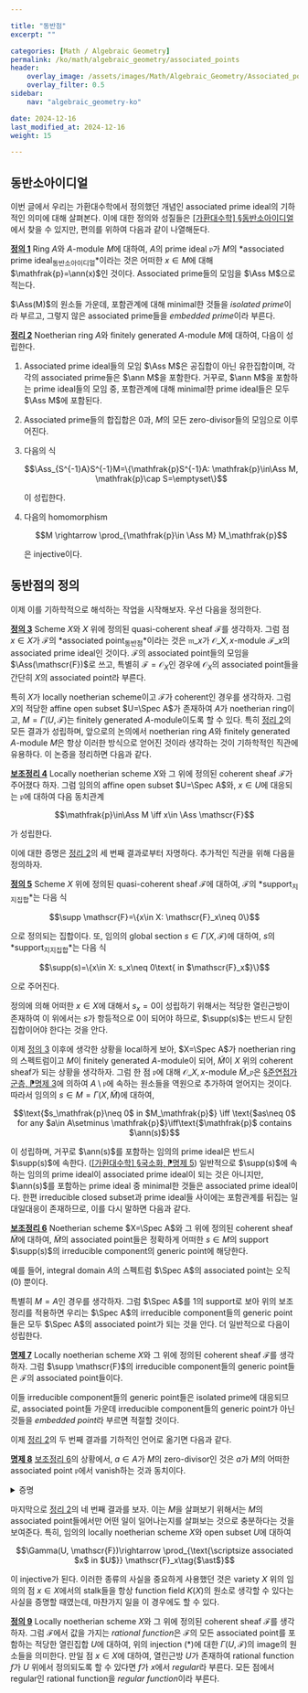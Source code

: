 ```yaml
---

title: "동반점"
excerpt: ""

categories: [Math / Algebraic Geometry]
permalink: /ko/math/algebraic_geometry/associated_points
header:
    overlay_image: /assets/images/Math/Algebraic_Geometry/Associated_points.png
    overlay_filter: 0.5
sidebar: 
    nav: "algebraic_geometry-ko"

date: 2024-12-16
last_modified_at: 2024-12-16
weight: 15

---
```


## 동반소아이디얼

이번 글에서 우리는 가환대수학에서 정의했던 개념인 associated prime ideal의 기하적인 의미에 대해 살펴본다. 이에 대한 정의와 성질들은 [\[가환대수학\] §동반소아이디얼](/ko/math/commutative_algebra/associated_primes)에서 찾을 수 있지만, 편의를 위하여 다음과 같이 나열해둔다.

<div class="definition" markdown="1">

<ins id="def1">**정의 1**</ins> Ring $A$와 $A$-module $M$에 대하여, $A$의 prime ideal $\mathfrak{p}$가 $M$의 *associated prime ideal<sub>동반소아이디얼</sub>*이라는 것은 어떠한 $x\in M$에 대해 $\mathfrak{p}=\ann(x)$인 것이다. Associated prime들의 모임을 $\Ass M$으로 적는다. 

</div>

$\Ass(M)$의 원소들 가운데, 포함관계에 대해 minimal한 것들을 *isolated prime*이라 부르고, 그렇지 않은 associated prime들을 *embedded prime*이라 부른다. 

<div class="proposition" markdown="1">

<ins id="thm2">**정리 2**</ins> Noetherian ring $A$와 finitely generated $A$-module $M$에 대하여, 다음이 성립한다. 

1. Associated prime ideal들의 모임 $\Ass M$은 공집합이 아닌 유한집합이며, 각각의 associated prime들은 $\ann M$을 포함한다. 거꾸로, $\ann M$을 포함하는 prime ideal들의 모임 중, 포함관계에 대해 minimal한 prime ideal들은 모두 $\Ass M$에 포함된다.
2. Associated prime들의 합집합은 $0$과, $M$의 모든 zero-divisor들의 모임으로 이루어진다.
3. 다음의 식
    
    $$\Ass_{S^{-1}A}S^{-1}M=\{\mathfrak{p}S^{-1}A: \mathfrak{p}\in\Ass M, \mathfrak{p}\cap S=\emptyset\}$$

    이 성립한다. 
4. 다음의 homomorphism
    
    $$M \rightarrow \prod_{\mathfrak{p}\in \Ass M} M_\mathfrak{p}$$

    은 injective이다. 

</div>

## 동반점의 정의

이제 이를 기하학적으로 해석하는 작업을 시작해보자. 우선 다음을 정의한다.

<div class="definition" markdown="1">

<ins id="def3">**정의 3**</ins> Scheme $X$와 $X$ 위에 정의된 quasi-coherent sheaf $\mathscr{F}$를 생각하자. 그럼 점 $x\in X$가 $\mathscr{F}$의 *associated point<sub>동반점</sub>*이라는 것은 $\mathfrak{m}\_x$가 $\mathscr{O}\_{X,x}$-module $\mathscr{F}\_x$의 associated prime ideal인 것이다. $\mathscr{F}$의 associated point들의 모임을 $\Ass(\mathscr{F})$로 쓰고, 특별히 $\mathscr{F}=\mathscr{O}_X$인 경우에 $\mathscr{O}_X$의 associated point들을 간단히 $X$의 associated point라 부른다. 

</div>

특히 $X$가 locally noetherian scheme이고 $\mathscr{F}$가 coherent인 경우를 생각하자. 그럼 $X$의 적당한 affine open subset $U=\Spec A$가 존재하여 $A$가 noetherian ring이고, $M=\Gamma(U, \mathscr{F})$는 finitely generated $A$-module이도록 할 수 있다. 특히 [정리 2](#thm2)의 모든 결과가 성립하며, 앞으로의 논의에서 noetherian ring $A$와 finitely generated $A$-module $M$은 항상 이러한 방식으로 얻어진 것이라 생각하는 것이 기하학적인 직관에 유용하다. 이 논증을 정리하면 다음과 같다.

<div class="proposition" markdown="1">

<ins id="lem4">**보조정리 4**</ins> Locally noetherian scheme $X$와 그 위에 정의된 coherent sheaf $\mathscr{F}$가 주어졌다 하자. 그럼 임의의 affine open subset $U=\Spec A$와, $x\in U$에 대응되는 $\mathfrak{p}$에 대하여 다음 동치관계

$$\mathfrak{p}\in\Ass M \iff x\in \Ass \mathscr{F}$$

가 성립한다.

</div>

이에 대한 증명은 [정리 2](#thm2)의 세 번째 결과로부터 자명하다. 추가적인 직관을 위해 다음을 정의하자.

<div class="definition" markdown="1">

<ins id="def5">**정의 5**</ins> Scheme $X$ 위에 정의된 quasi-coherent sheaf $\mathscr{F}$에 대하여, $\mathscr{F}$의 *support<sub>지지집합</sub>*는 다음 식

$$\supp \mathscr{F}=\{x\in X: \mathscr{F}_x\neq 0\}$$

으로 정의되는 집합이다. 또, 임의의 global section $s\in \Gamma(X, \mathscr{F})$에 대하여, $s$의 *support<sub>지지집합</sub>*는 다음 식

$$\supp(s)=\{x\in X: s_x\neq 0\text{ in $\mathscr{F}_x$}\}$$

으로 주어진다.

</div>

정의에 의해 어떠한 $x\in X$에 대해서 $s_x=0$이 성립하기 위해서는 적당한 열린근방이 존재하여 이 위에서는 $s$가 항등적으로 $0$이 되어야 하므로, $\supp(s)$는 반드시 닫힌집합이어야 한다는 것을 안다. 

이제 [정의 3](#def3) 이후에 생각한 상황을 local하게 보아, $X=\Spec A$가 noetherian ring의 스펙트럼이고 $M$이 finitely generated $A$-module이 되어, $\widetilde{M}$이 $X$ 위의 coherent sheaf가 되는 상황을 생각하자. 그럼 한 점 $\mathfrak{p}$에 대해 $\mathscr{O}\_{X,x}$-module $\widetilde{M}\_\mathfrak{p}$은 [§준연접가군층, ⁋명제 3](/ko/math/algebraic_geometry/quasicoherent_sheaves#prop3)에 의하여 $A\setminus \mathfrak{p}$에 속하는 원소들을 역원으로 추가하여 얻어지는 것이다. 따라서 임의의 $s\in M=\Gamma(X, \widetilde{M})$에 대하여,

$$\text{$s_\mathfrak{p}\neq 0$ in $M_\mathfrak{p}$} \iff \text{$as\neq 0$ for any $a\in A\setminus \mathfrak{p}$}\iff\text{$\mathfrak{p}$ contains $\ann(s)$}$$

이 성립하며, 거꾸로 $\ann(s)$를 포함하는 임의의 prime ideal은 반드시 $\supp(s)$에 속한다. ([\[가환대수학\] §국소화, ⁋명제 5](/ko/math/commutative_algebra/localization#prop5)) 일반적으로 $\supp(s)$에 속하는 임의의 prime ideal이 associated prime ideal이 되는 것은 아니지만, $\ann(s)$를 포함하는 prime ideal 중 minimal한 것들은 associated prime ideal이다. 한편 irreducible closed subset과 prime ideal들 사이에는 포함관계를 뒤집는 일대일대응이 존재하므로, 이를 다시 말하면 다음과 같다.

<div class="proposition" markdown="1">

<ins id="lem6">**보조정리 6**</ins> Noetherian scheme $X=\Spec A$와 그 위에 정의된 coherent sheaf $\widetilde{M}$에 대하여, $\widetilde{M}$의 associated point들은 정확하게 어떠한 $s\in M$의 support $\supp(s)$의 irreducible component의 generic point에 해당한다.

</div>

예를 들어, integral domain $A$의 스펙트럼 $\Spec A$의 associated point는 오직 $(0)$ 뿐이다. 

특별히 $M=A$인 경우를 생각하자. 그럼 $\Spec A$를 $1$의 support로 보아 위의 보조정리를 적용하면 우리는 $\Spec A$의 irreducible component들의 generic point들은 모두 $\Spec A$의 associated point가 되는 것을 안다. 더 일반적으로 다음이 성립한다.

<div class="proposition" markdown="1">

<ins id="prop7">**명제 7**</ins> Locally noetherian scheme $X$와 그 위에 정의된 coherent sheaf $\mathscr{F}$를 생각하자. 그럼 $\supp \mathscr{F}$의 irreducible component들의 generic point들은 $\mathscr{F}$의 associated point들이다.

</div>

이들 irreducible component들의 generic point들은 isolated prime에 대응되므로, associated point들 가운데 irreducible component들의 generic point가 아닌 것들을 *embedded point*라 부르면 적절할 것이다. 

이제 [정리 2](#thm2)의 두 번째 결과를 기하적인 언어로 옮기면 다음과 같다.

<div class="proposition" markdown="1">

<ins id="prop8">**명제 8**</ins> [보조정리 6](#lem6)의 상황에서, $a\in A$가 $M$의 zero-divisor인 것은 $a$가 $M$의 어떠한 associated point $\mathfrak{p}$에서 vanish하는 것과 동치이다.

</div>
<details class="proof" markdown="1">
<summary>증명</summary>

이는 $a$가 $\mathfrak{p}$에서 vanish하는 것이 정확히 정의에 의해 $a\in \mathfrak{p}$라는 것이므로, [정리 2](#thm2)의 두 번째 결과를 바로 사용할 수 있다. 

</details>

마지막으로 [정리 2](#thm2)의 네 번째 결과를 보자. 이는 $M$을 살펴보기 위해서는 $M$의 associated point들에서만 어떤 일이 일어나는지를 살펴보는 것으로 충분하다는 것을 보여준다. 특히, 임의의 locally noetherian scheme $X$와 open subset $U$에 대하여

$$\Gamma(U, \mathscr{F})\rightarrow \prod_{\text{\scriptsize associated $x$ in $U$}} \mathscr{F}_x\tag{$\ast$}$$

이 injective가 된다. 이러한 종류의 사실을 중요하게 사용했던 것은 variety $X$ 위의 임의의 점 $x\in X$에서의 stalk들을 항상 function field $K(X)$의 원소로 생각할 수 있다는 사실을 증명할 때였는데, 마찬가지 일을 이 경우에도 할 수 있다.

<div class="definition" markdown="1">

<ins id="def9">**정의 9**</ins> Locally noetherian scheme $X$와 그 위에 정의된 coherent sheaf $\mathscr{F}$를 생각하자. 그럼 $\mathscr{F}$에서 값을 가지는 *rational function*은 $\mathscr{F}$의 모든 associated point를 포함하는 적당한 열린집합 $U$에 대하여, 위의 injection $(\ast)$에 대한 $\Gamma(U, \mathscr{F})$의 image의 원소들을 의미한다. 만일 점 $x\in X$에 대하여, 열린근방 $U$가 존재하여 rational function $f$가 $U$ 위에서 정의되도록 할 수 있다면 $f$가 $x$에서 *regular*라 부른다. 모든 점에서 regular인 rational function을 *regular function*이라 부른다. 

</div>
